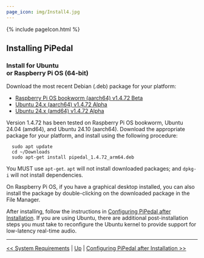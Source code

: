 ```yaml
---
page_icon: img/Install4.jpg
---
```


{% include pageIcon.html %}


## Installing PiPedal


### Install for Ubuntu <br/>or Raspberry Pi OS (64-bit)


Download the most recent Debian (.deb) package for your platform:

- [Raspberry Pi OS bookworm (aarch64) v1.4.72 Beta](https://github.com/rerdavies/pipedal/releases/download/v1.4.72a/pipedal_1.4.72_arm64.deb)
- [Ubuntu 24.x (aarch64) v1.4.72 Alpha](https://github.com/rerdavies/pipedal/releases/download/v1.4.72a/pipedal_1.4.72_arm64.deb)
- [Ubuntu 24.x (amd64) v1.4.72 Alpha](https://github.com/rerdavies/pipedal/releases/download/v1.4.72a/pipedal_1.4.72_amd64.deb)


Version 1.4.72 has been tested on Raspberry Pi OS bookworm, Ubuntu 24.04 (amd64), and Ubuntu 24.10 (aarch64). Download the appropriate package for your platform, and install using the following procedure:

```
  sudo apt update
  cd ~/Downloads  
  sudo apt-get install pipedal_1.4.72_arm64.deb 
```
You MUST use `apt-get`. `apt` will not install downloaded packages; and `dpkg-i` will not install dependencies. 

On Raspberry Pi OS, if you have a graphical desktop installed, you can also install the package by double-clicking on the downloaded package in the File Manager.


After installing, follow the instructions in [Configuring PiPedal after Installation](Configuring.md). If 
you are using Ubuntu, there are additional post-installation steps you must take to reconfigure the Ubuntu kernel 
to provide support for low-latency real-time audio. 


--------
[<< System Requirements](SystemRequirements.md) | [Up](Documentation.md) | [Configuring PiPedal after Installation >>](Configuring.md)
